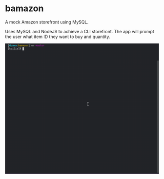 # bamazon

A mock Amazon storefront using MySQL.

Uses MySQL and NodeJS to achieve a CLI storefront. The app will prompt the user what item ID they want to buy and quantity. 

![GIF of usage](./bamazon.gif)

